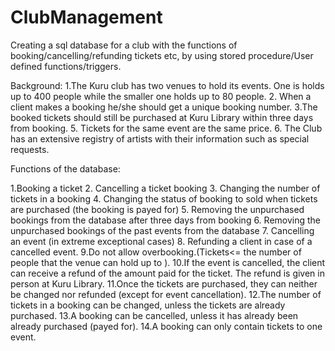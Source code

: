 # ClubManagement
Creating a sql database for a club with the functions of booking/cancelling/refunding tickets etc, by using stored procedure/User defined functions/triggers.




Background:
1.The Kuru club has two venues to hold its events. One is holds up to 400 people while the smaller one holds up to 80 people. 
2. When a client makes a booking he/she should get a unique booking number. 
3.The booked tickets should still be purchased at Kuru Library within three days from booking.
5. Tickets for the same event are the same price.
6. The Club has an extensive registry of artists with their information such as special requests.


Functions of the database:

1.Booking a ticket
2. Cancelling a ticket booking
3. Changing the number of tickets in a booking
4. Changing the status of booking to sold when tickets are purchased (the booking is payed for)
5. Removing the unpurchased bookings from the database after three days from booking
6. Removing the unpurchased bookings of the past events from the database
7. Cancelling an event (in extreme exceptional cases)
8. Refunding a client in case of a cancelled event.
9.Do not allow overbooking.(Tickets<= the number of people that the venue can hold up to ).
10.If the event is cancelled, the client can receive a refund of the amount paid for the ticket. The refund is given in person at Kuru Library.
11.Once the tickets are purchased, they can neither be changed nor refunded (except for event cancellation).
12.The number of tickets in a booking can be changed, unless the tickets are already purchased.
13.A booking can be cancelled, unless it has already been already purchased (payed for).
14.A booking can only contain tickets to one event.


